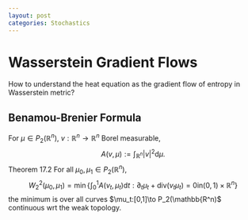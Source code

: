 ```yaml
---
layout: post
categories: Stochastics
---
```


# Wasserstein Gradient Flows

How to understand the heat equation as the gradient flow of entropy in Wasserstein metric?


## Benamou-Brenier Formula
For $\mu \in P_2(\mathbb{R}^n)$, $v: \mathbb{R}^n \to \mathbb{R}^n$ Borel measurable,
$$A(v,\mu):= \int_{\mathbb{R}^n} |v|^2 \mathrm{d} \mu.$$
Theorem 17.2 For all $\mu_0, \mu_1 \in P_2(\mathbb{R}^n)$, 
$$W^2_2(\mu_0,\mu_1) = \min \bigl\{ \int_0^1 A(v_t,\mu_t) \mathrm{d} t : \partial_t \mu_t + \mathrm{div} (v_t \mu_t) = 0 \text{in} (0,1)\times \mathbb{R}^n \bigr\}$$
the minimum is over all curves 
$\mu_t:\[0,1]\to P_2(\mathbb{R^n)$ 
continuous wrt the weak topology.
